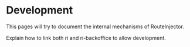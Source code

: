 # Development

This pages will try to document the internal mechanisms of RouteInjector.

Explain how to link both ri and ri-backoffice to allow development.
